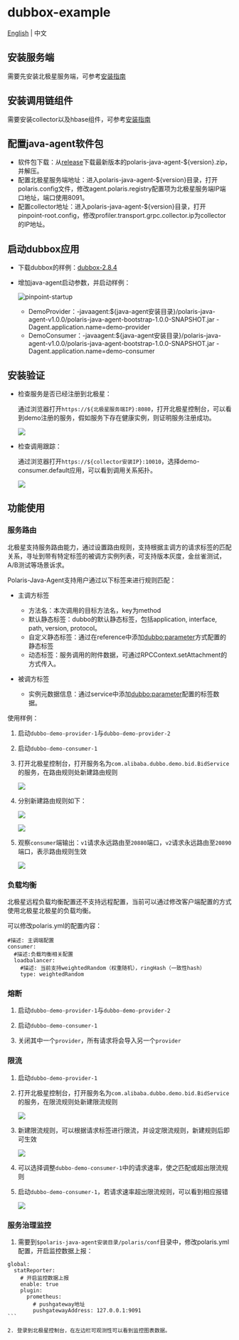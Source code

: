 # dubbox-example

[English](./README.md) | 中文

## 安装服务端

需要先安装北极星服务端，可参考[安装指南](https://polarismesh.cn/zh/doc/快速入门/安装服务端/安装单机版.html)

## 安装调用链组件

需要安装collector以及hbase组件，可参考[安装指南](https://github.com/polarismesh/polaris-java-agent/issues/20)

## 配置java-agent软件包

- 软件包下载：从[release](https://github.com/polarismesh/polaris-java-agent/releases/tag/v1.0.0)下载最新版本的polaris-java-agent-${version}.zip，并解压。
- 配置北极星服务端地址：进入polaris-java-agent-${version}目录，打开polaris.config文件，修改agent.polaris.registry配置项为北极星服务端IP端口地址，端口使用8091。
- 配置collector地址：进入polaris-java-agent-${version}目录，打开pinpoint-root.config，修改profiler.transport.grpc.collector.ip为collector的IP地址。

## 启动dubbox应用

- 下载dubbox的样例：[dubbox-2.8.4](https://github.com/dangdangdotcom/dubbox/tree/dubbox-2.8.4)

- 增加java-agent启动参数，并启动样例：
  
  ![pinpoint-startup](./pic/pinpoint-startup.png)
  
  - DemoProvider：-javaagent:${java-agent安装目录}/polaris-java-agent-v1.0.0/polaris-java-agent-bootstrap-1.0.0-SNAPSHOT.jar -Dagent.application.name=demo-provider
  - DemoConsumer：-javaagent:${java-agent安装目录}/polaris-java-agent-v1.0.0/polaris-java-agent-bootstrap-1.0.0-SNAPSHOT.jar -Dagent.application.name=demo-consumer

## 安装验证

- 检查服务是否已经注册到北极星：

  通过浏览器打开```https://${北极星服务端IP}:8080```，打开北极星控制台，可以看到demo注册的服务，假如服务下存在健康实例，则证明服务注册成功。

  ![](pic/polaris-server-services.png)    

- 检查调用跟踪：

  通过浏览器打开```https://${collector安装IP}:10010```，选择demo-consumer.default应用，可以看到调用关系拓扑。
  
  ![](pic/pinpoint-trace.png)    
  
## 功能使用

### 服务路由

北极星支持服务路由能力，通过设置路由规则，支持根据主调方的请求标签的匹配关系，寻址到带有特定标签的被调方实例列表，可支持版本灰度，金丝雀测试，A/B测试等场景诉求。

Polaris-Java-Agent支持用户通过以下标签来进行规则匹配：

- 主调方标签
  - 方法名：本次调用的目标方法名，key为method
  - 默认静态标签：dubbo的默认静态标签，包括application, interface, path, version, protocol。
  - 自定义静态标签：通过在reference中添加<dubbo:parameter>方式配置的静态标签
  - 动态标签：服务调用的附件数据，可通过RPCContext.setAttachment的方式传入。

- 被调方标签
  - 实例元数据信息：通过service中添加<dubbo:parameter>配置的标签数据。

使用样例：

1. 启动`dubbo-demo-provider-1`与`dubbo-demo-provider-2`

2. 启动`dubbo-demo-consumer-1`

3. 打开北极星控制台，打开服务名为`com.alibaba.dubbo.demo.bid.BidService`的服务，在路由规则处新建路由规则

    ![](pic/polaris-server-services-routing.png)  
    
4. 分别新建路由规则如下：

    ![](pic/polaris-routing-1.png)   

    ![](pic/polaris-routing-2.png)  

5. 观察`consumer`端输出：`v1`请求永远路由至`20880`端口，`v2`请求永远路由至`20890`端口，表示路由规则生效

    ![](pic/polaris-routing-result.png)  
    
### 负载均衡

北极星远程负载均衡配置还不支持远程配置，当前可以通过修改客户端配置的方式使用北极星北极星的负载均衡。

可以修改polaris.yml的配置内容：

````
#描述: 主调端配置
consumer:
  #描述:负载均衡相关配置
  loadbalancer:
    #描述: 当前支持weightedRandom（权重随机），ringHash（一致性hash）
    type: weightedRandom  
````
    
### 熔断

1. 启动`dubbo-demo-provider-1`与`dubbo-demo-provider-2`

2. 启动`dubbo-demo-consumer-1`

3. 关闭其中一个`provider`，所有请求将会导入另一个`provider`

### 限流

1. 启动`dubbo-demo-provider-1`



2. 打开北极星控制台，打开服务名为`com.alibaba.dubbo.demo.bid.BidService`的服务，在限流规则处新建限流规则

    ![](pic/polaris-server-services-ratelimit.png)  
    
3. 新建限流规则，可以根据请求标签进行限流，并设定限流规则，新建规则后即可生效

    ![](pic/polaris-ratelimit.png) 
    
4. 可以选择调整`dubbo-demo-consumer-1`中的请求速率，使之匹配或超出限流规则

5. 启动`dubbo-demo-consumer-1`，若请求速率超出限流规则，可以看到相应报错

    ![](pic/polaris-ratelimit-result.png) 
    
### 服务治理监控

1. 需要到`$polaris-java-agent安装目录/polaris/conf`目录中，修改polaris.yml配置，开启监控数据上报：
````
global:
  statReporter:
    # 开启监控数据上报
    enable: true
    plugin:
      prometheus:
        # pushgateway地址
        pushgatewayAddress: 127.0.0.1:9091
```

2. 登录到北极星控制台，在左边栏可观测性可以看到监控图表数据。
